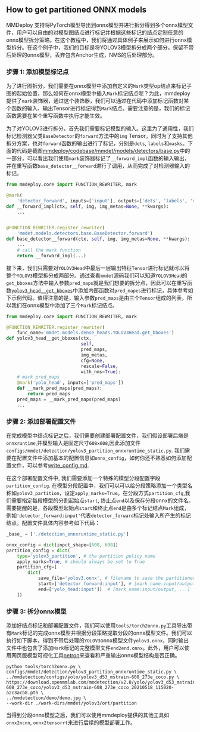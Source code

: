 ## How to get partitioned ONNX models

MMDeploy 支持将PyTorch模型导出到onnx模型并进行拆分得到多个onnx模型文件，用户可以自由的对模型图结点进行标记并根据这些标记的结点定制任意的onnx模型拆分策略。在这个教程中，我们将通过具体例子来展示如何进行onnx模型拆分。在这个例子中，我们的目标是将YOLOV3模型拆分成两个部分，保留不带后处理的onnx模型，丢弃包含Anchor生成，NMS的后处理部分。

### 步骤 1: 添加模型标记点

为了进行图拆分，我们需要在onnx模型中添加自定义的`Mark`类型op结点来标记子图的起始位置，那么如何在onnx模型中插入`Mark`标记结点呢？为此，mmdeploy 提供了`mark`装饰器，通过这个装饰器，我们可以通过在代码中添加标记函数对某个函数的输入、输出Tensor进行标记得到`Mark`结点。需要注意的是，我们的标记函数需要在某个重写函数中执行才能生效。

为了对YOLOV3进行拆分，首先我们需要标记模型的输入。这里为了通用性，我们标记检测器父类`BaseDetector`的`forward`方法中的`img` Tensor，同时为了支持其他拆分方案，也对`forward`函数的输出进行了标记，分别是`dets`, `labels`和`masks`。下面的代码是截图[mmdeploy/codebase/mmdet/models/detectors/base.py](https://github.com/open-mmlab/mmdeploy/blob/86a50e343a3a45d7bc2ba3256100accc4973e71d/mmdeploy/codebase/mmdet/models/detectors/base.py)中的一部分，可以看出我们使用`mark`装饰器标记了`__forward_impl`函数的输入输出，并在重写函数`base_detector__forward`进行了调用，从而完成了对检测器输入的标记。

```python
from mmdeploy.core import FUNCTION_REWRITER, mark

@mark(
    'detector_forward', inputs=['input'], outputs=['dets', 'labels', 'masks'])
def __forward_impl(ctx, self, img, img_metas=None, **kwargs):
    ...


@FUNCTION_REWRITER.register_rewriter(
    'mmdet.models.detectors.base.BaseDetector.forward')
def base_detector__forward(ctx, self, img, img_metas=None, **kwargs):
    ...
    # call the mark function
    return __forward_impl(...)
```

接下来，我们只需要对`YOLOV3Head`中最后一层输出特征`Tensor`进行标记就可以将整个`YOLOV3`模型拆分成两部分。通过查看`mmdet`源码我们可以知道`YOLOV3Head`的`get_bboxes`方法中输入参数`pred_maps`就是我们想要的拆分点，因此可以在重写函数[`yolov3_head__get_bboxes`](https://github.com/open-mmlab/mmdeploy/blob/86a50e343a3a45d7bc2ba3256100accc4973e71d/mmdeploy/codebase/mmdet/models/dense_heads/yolo_head.py#L14)中添加内部函数对`pred_mapes`进行标记，具体参考如下示例代码。值得注意的是，输入参数`pred_maps`是由三个`Tensor`组成的列表，所以我们在onnx模型中添加了三个`Mark`标记结点。

```python
from mmdeploy.core import FUNCTION_REWRITER, mark

@FUNCTION_REWRITER.register_rewriter(
    func_name='mmdet.models.dense_heads.YOLOV3Head.get_bboxes')
def yolov3_head__get_bboxes(ctx,
                            self,
                            pred_maps,
                            img_metas,
                            cfg=None,
                            rescale=False,
                            with_nms=True):
    # mark pred_maps
    @mark('yolo_head', inputs=['pred_maps'])
    def __mark_pred_maps(pred_maps):
        return pred_maps
    pred_maps = __mark_pred_maps(pred_maps)
    ...
```

### 步骤 2: 添加部署配置文件

在完成模型中结点标记之后，我们需要创建部署配置文件，我们假设部署后端是`onnxruntime`,并模型输入是固定尺寸`608x608`,因此添加文件`configs/mmdet/detection/yolov3_partition_onnxruntime_static.py`. 我们需要在配置文件中添加基本的配置信息如`onnx_config`，如何你还不熟悉如何添加配置文件，可以参考[write_config.md](../02-how-to-run/write_config.md).

在这个部署配置文件中, 我们需要添加一个特殊的模型分段配置字段`partition_config`. 在模型分段配置中，我们可以可以给分段策略添加一个类型名称如`yolov3_partition`，设定`apply_marks=True`。在分段方式`partition_cfg`,我们需要指定每段模型的分割起始点`start`, 终止点`end`以及保存分段onnx的文件名。需要提醒的是，各段模型起始点`start`和终止点`end`是由多个标记结点`Mark`组成，例如`'detector_forward:input'`代表`detector_forward`标记处输入所产生的标记结点。配置文件具体内容参考如下代码：

```python
_base_ = ['./detection_onnxruntime_static.py']

onnx_config = dict(input_shape=[608, 608])
partition_config = dict(
    type='yolov3_partition', # the partition policy name
    apply_marks=True, # should always be set to True
    partition_cfg=[
        dict(
            save_file='yolov3.onnx', # filename to save the partitioned onnx model
            start=['detector_forward:input'], # [mark_name:input/output, ...]
            end=['yolo_head:input'])  # [mark_name:input/output, ...]
    ])

```

### 步骤 3: 拆分onnx模型

添加好结点标记和部署配置文件，我们可以使用`tools/torch2onnx.py`工具导出带有`Mark`标记的完成onnx模型并根据分段策略提取分段的onnx模型文件。我们可以执行如下脚本，得到不带后处理的`YOLOV3`onnx模型文件`yolov3.onnx`，同时输出文件中也包含了添加`Mark`标记的完整模型文件`end2end.onnx`。此外，用户可以使用网页版模型可视化工具[netron](https://netron.app/)来查看和严重输出onnx模型结构是否正确。

``` shell
python tools/torch2onnx.py \
configs/mmdet/detection/yolov3_partition_onnxruntime_static.py \
../mmdetection/configs/yolo/yolov3_d53_mstrain-608_273e_coco.py \
https://download.openmmlab.com/mmdetection/v2.0/yolo/yolov3_d53_mstrain-608_273e_coco/yolov3_d53_mstrain-608_273e_coco_20210518_115020-a2c3acb8.pth \
../mmdetection/demo/demo.jpg \
--work-dir ./work-dirs/mmdet/yolov3/ort/partition
```

当得到分段onnx模型之后，我们可以使用mmdeploy提供的其他工具如`onnx2ncnn`, `onnx2tensorrt`来进行后续的模型部署工作。
